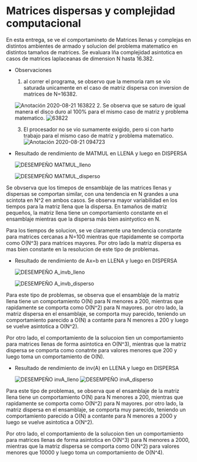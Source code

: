 # Matrices dispersas y complejidad computacional

En esta entrega, se ve el comportamineto de Matrices llenas y complejas en distintos ambientes de armado y solucion del problema matematico en distintos tamaños de matrices. Se evaluara lña complejidad asintotica en casos de matrices laplaceanas de dimension N hasta 16.382.

* Observaciones
  1. al correr el programa, se observo que la memoria ram se vio saturada unicamente en el caso de matriz dispersa con inversion de matrices de N=16382. 
  
  ![Anotación 2020-08-21 163822](https://user-images.githubusercontent.com/69157203/90947939-c76dfe80-e407-11ea-8fdf-35cf080d65c3.png)
  2. Se observa que se saturo de igual manera el disco duro al 100% para el mismo caso de matriz y problema matematico.
  ![63822](https://user-images.githubusercontent.com/69157203/90947937-c5a43b00-e407-11ea-8453-a41913a72a60.png)
  
  3. El procesador no se vio sumamente exigido, pero si con harto trabajo para el mismo caso de matriz y problema matematico.
  ![Anotación 2020-08-21 094723](https://user-images.githubusercontent.com/69157203/90947938-c6d56800-e407-11ea-9adc-346a89d6b8c2.png)

* Resultado de rendimiento de MATMUL en LLENA y luego en DISPERSA

  ![DESEMPEÑO MATMUL_lleno](https://user-images.githubusercontent.com/69157203/90947979-377c8480-e408-11ea-8368-302a0d1b8121.png)

  ![DESEMPEÑO MATMUL_disperso](https://user-images.githubusercontent.com/69157203/90947980-3ba8a200-e408-11ea-9afa-63072667f522.png)

Se obvserva que los timepos de ensamblaje de las matrices llenas y dispersas se comportan similar, con una tendencia en N grandes a una scintota en N^2 en ambos casos. Se observa mayor variabilidad en los tiempos para la matriz llena que la dispersa. En tamaños de matriz pequeños, la matriz llena tiene un comportamiento constante en el ensamblaje mientras que la dispersa más bien asintyotico en N.

Para los tiempos de solucion, se ve claramente una tendencia constante para matrices cercanas a N=100 mientras que rtapidamente se comporta como O(N^3) para matrices mayores. Por otro lado la matriz dispersa es mas bien constante en la resolucion de este tipo de problemas.

* Resultado de rendimiento de Ax=b en LLENA y luego en DISPERSA
  
  ![DESEMPEÑO A_invb_lleno](https://user-images.githubusercontent.com/69157203/90947984-49f6be00-e408-11ea-91f8-c046faccdd18.png)
  
  ![DESEMPEÑO A_invb_disperso](https://user-images.githubusercontent.com/69157203/90947986-4c591800-e408-11ea-8420-719cb1e5f5f4.png)

Para este tipo de problemas, se observa que el ensamblaje de la matriz llena tiene un comportamiento O(N) para N menores a 200, mientras que rapidamente se comporta como O(N^2) para N mayores. por otro lado, la matriz dispersa en el ensamblaje, se comporta muy parecido, teniendo un comportamiento parecido a O(N) a contante para N menores a 200 y luego se vuelve asintotica a O(N^2). 

Por otro lado, el comportamiento de la solucoion tien un comportamiento para matrices llenas de forma asintotica en O(N^3), mientras que la matriz dispersa se comporta como conatnte para valores menores que 200 y luego toma un comportamiento de O(N).
    
* Resultado de rendimiento de inv(A) en LLENA y luego en DISPERSA

  ![DESEMPEÑO invA_lleno](https://user-images.githubusercontent.com/69157203/90947991-5d098e00-e408-11ea-8c05-7c5af4d182f6.png)
  ![DESEMPEÑO invA_disperso](https://user-images.githubusercontent.com/69157203/90947993-60047e80-e408-11ea-9bc5-62eca4d52010.png)
  
  
 Para este tipo de problemas, se observa que el ensamblaje de la matriz llena tiene un comportamiento O(N) para N menores a 200, mientras que rapidamente se comporta como O(N^2) para N mayores. por otro lado, la matriz dispersa en el ensamblaje, se comporta muy parecido, teniendo un comportamiento parecido a O(N) a contante para N menores a 2000 y luego se vuelve asintotica a O(N^2). 

Por otro lado, el comportamiento de la solucoion tien un comportamiento para matrices llenas de forma asintotica en O(N^3) para N menores a 2000, mientras que la matriz dispersa se comporta como O(N^2) para valores menores que 10000 y luego toma un comportamiento de O(N^4).
  

